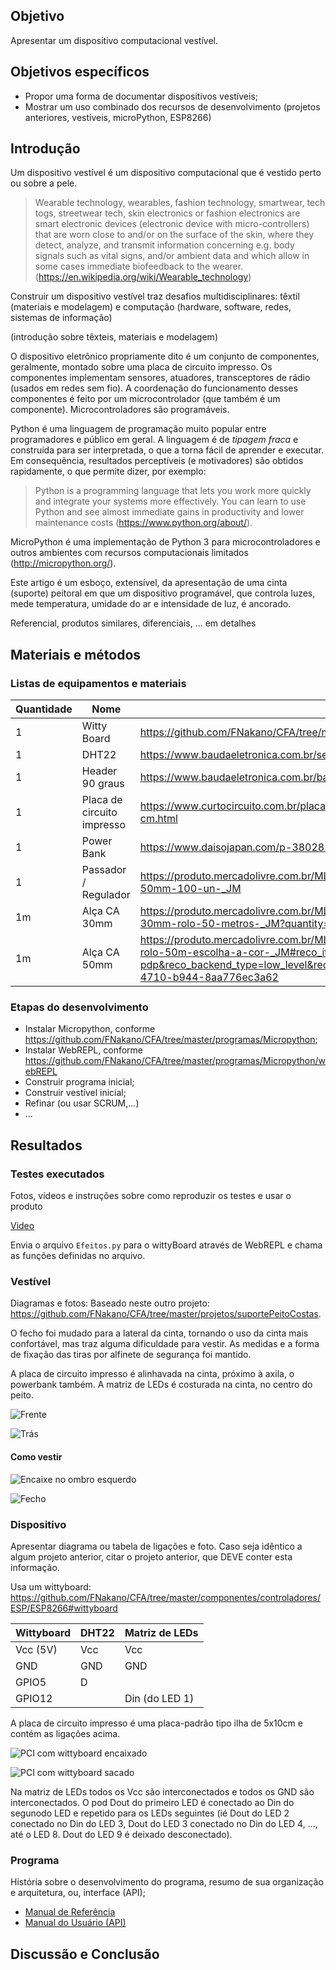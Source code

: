 ## Objetivo

Apresentar um dispositivo computacional vestível.

## Objetivos específicos

- Propor uma forma de documentar dispositivos vestíveis;
- Mostrar um uso combinado dos recursos de desenvolvimento (projetos anteriores, vestíveis, microPython, ESP8266)

## Introdução 

Um dispositivo vestível é um dispositivo computacional que é vestido perto ou sobre a pele.

> Wearable technology, wearables, fashion technology, smartwear, tech togs, streetwear tech, skin electronics or fashion electronics are smart electronic devices (electronic device with micro-controllers) that are worn close to and/or on the surface of the skin, where they detect, analyze, and transmit information concerning e.g. body signals such as vital signs, and/or ambient data and which allow in some cases immediate biofeedback to the wearer. (https://en.wikipedia.org/wiki/Wearable_technology)

Construir um dispositivo vestível traz desafios multidisciplinares: têxtil (materiais e modelagem) e computação (hardware, software, redes, sistemas de informação)

(introdução sobre têxteis, materiais e modelagem)

O dispositivo eletrônico propriamente dito é um conjunto de componentes, geralmente, montado sobre uma placa de circuito impresso. Os componentes implementam sensores, atuadores, transceptores de rádio (usados em redes sem fio). A coordenação do funcionamento desses componentes é feito por um microcontrolador (que também é um componente). Microcontroladores são programáveis.

Python é uma linguagem de programação muito popular entre programadores e público em geral. A linguagem é de *tipagem fraca* e construída para ser interpretada, o que a torna fácil de aprender e executar. Em consequência, resultados perceptíveis (e motivadores) são obtidos rapidamente, o que permite dizer, por exemplo: 

> Python is a programming language that lets you work more quickly and integrate your systems more effectively. You can learn to use Python and see almost immediate gains in productivity and lower maintenance costs (https://www.python.org/about/). 

MicroPython é uma implementação de Python 3 para microcontroladores e outros ambientes com recursos computacionais limitados (http://micropython.org/).

Este artigo é um esboço, extensível, da apresentação de uma cinta (suporte) peitoral em que um dispositivo programável, que controla luzes, mede temperatura, umidade do ar e intensidade de luz, é ancorado.

Referencial, produtos similares, diferenciais, ... em detalhes

## Materiais e métodos

### Listas de equipamentos e materiais

| Quantidade | Nome | Exemplo |
| --- | --- | --- |
| 1 | Witty Board | https://github.com/FNakano/CFA/tree/master/componentes/controladores/ESP/ESP8266#wittyboard |
| 1 | DHT22 | https://www.baudaeletronica.com.br/sensor-de-temperatura-e-umidade-dht22.html |
| 1 | Header 90 graus | https://www.baudaeletronica.com.br/barra-de-pinos-1x40-vias-15mm-90-graus.html |
| 1 | Placa de circuito impresso | https://www.curtocircuito.com.br/placa-de-circuito-impresso-ilhada-de-fibra-de-vidro-5x10-cm.html |
| 1 | Power Bank | https://www.daisojapan.com/p-38028-mobile-battery-pack-35-x-73-x-1-in-12pks.aspx |
| 1 | Passador / Regulador| https://produto.mercadolivre.com.br/MLB-1082468221-regulador-passador-plastico-preto-50mm-100-un-_JM |
| 1m | Alça CA 30mm |  https://produto.mercadolivre.com.br/MLB-996570080-alca-cadarco-ca-bolsas-mochilas-preto-30mm-rolo-50-metros-_JM?quantity=1&variation_id=33082744624 |
| 1m | Alça CA 50mm |  https://produto.mercadolivre.com.br/MLB-1307623290-alca-cadarco-ca-polipropileno-50mm-rolo-50m-escolha-a-cor-_JM#reco_item_pos=10&reco_backend=machinalis-seller-items-pdp&reco_backend_type=low_level&reco_client=vip-seller_items-above&reco_id=a6100f98-58ef-4710-b944-8aa776ec3a62 |

### Etapas do desenvolvimento

- Instalar Micropython, conforme https://github.com/FNakano/CFA/tree/master/programas/Micropython;
- Instalar WebREPL, conforme https://github.com/FNakano/CFA/tree/master/programas/Micropython/webREPL
- Construir programa inicial;
- Construir vestível inicial;
- Refinar (ou usar SCRUM,...)
- ...

## Resultados

### Testes executados

Fotos, vídeos e instruções sobre como reproduzir os testes e usar o produto

[Video](https://drive.google.com/file/d/1XfDgYsSXnj1F_F6q1SkpMstZR6KSU3PC/view?usp=sharing)

Envia o arquivo `Efeitos.py` para o wittyBoard através de WebREPL e chama as funções definidas no arquivo.

### Vestível

Diagramas e fotos: Baseado neste outro projeto: https://github.com/FNakano/CFA/tree/master/projetos/suportePeitoCostas.

O fecho foi mudado para a lateral da cinta, tornando o uso da cinta mais confortável, mas traz alguma dificuldade para vestir. As medidas e a forma de fixação das tiras por alfinete de segurança foi mantido. 

A placa de circuito impresso é alinhavada na cinta, próximo à axila, o powerbank também. A matriz de LEDs é costurada na cinta, no centro do peito.

![Frente](https://drive.google.com/file/d/10hNEh6yYWNALGImoCYnydPBSDGtNASbe/view?usp=sharing)

![Trás](https://drive.google.com/file/d/10nvDZwDSo8FLQoKbu7TZ0e3xBX9CHaLE/view?usp=sharing)
 

#### Como vestir

![Encaixe no ombro esquerdo](https://drive.google.com/file/d/10rpfX1JgO0xtNAqFo_oneJ0LDCIwpE4N/view?usp=sharing)

![Fecho](https://drive.google.com/file/d/10vKpKVcUdRd3S88G-RFdXFjHElv4VY1b/view?usp=sharing)


### Dispositivo

Apresentar diagrama ou tabela de ligações e foto. Caso seja idêntico a algum projeto anterior, citar o projeto anterior, que DEVE conter esta informação.

Usa um wittyboard: https://github.com/FNakano/CFA/tree/master/componentes/controladores/ESP/ESP8266#wittyboard

| Wittyboard | DHT22 | Matriz de LEDs |
| --- | --- | --- |
| Vcc (5V) | Vcc | Vcc |
| GND | GND | GND |
| GPIO5 | D |  |
| GPIO12 |  | Din (do LED 1) |

A placa de circuito impresso é uma placa-padrão tipo ilha de 5x10cm e contém as ligações acima.

![PCI com wittyboard encaixado](https://drive.google.com/file/d/10lLu3OmmvkxEfGXj1GqmyRKZ1B9qvtXw/view?usp=sharing)

![PCI com wittyboard sacado](https://drive.google.com/file/d/10mXzIYQfElPmij-SFHs4DhObBmdSPMo3/view?usp=sharing)


Na matriz de LEDs todos os Vcc são interconectados e todos os GND são interconectados. O pod Dout do primeiro LED é conectado ao Din do segunodo LED e repetido para os LEDs seguintes (ié Dout do LED 2 conectado no Din do LED 3, Dout do LED 3 conectado no Din do LED 4, ..., até o LED 8. Dout do LED 9 é deixado desconectado).



### Programa

História sobre o desenvolvimento do programa, resumo de sua organização e arquitetura, ou, interface (API);

- [Manual de Referência](Ref.md)
- [Manual do Usuário (API)](API.md)

## Discussão e Conclusão

